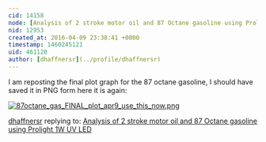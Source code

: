 ```yaml
---
cid: 14158
node: [Analysis of 2 stroke motor oil and 87 Octane gasoline using Prolight 1W UV LED](../notes/dhaffnersr/04-09-2016/analysis-of-2-stroke-motor-oil-and-87-octane-gasoline-using-prolight-1w-uv-led)
nid: 12953
created_at: 2016-04-09 23:38:41 +0000
timestamp: 1460245121
uid: 461120
author: [dhaffnersr](../profile/dhaffnersr)
---
```


I am reposting the final plot graph for the 87 octane gasoline, I should have saved it in PNG form here it is again:


[![87octane_gas_FINAL_plot_apr9_use_this_now.png](//i.publiclab.org/system/images/photos/000/015/453/large/87octane_gas_FINAL_plot_apr9_use_this_now.png)](//i.publiclab.org/system/images/photos/000/015/453/original/87octane_gas_FINAL_plot_apr9_use_this_now.png)



[dhaffnersr](../profile/dhaffnersr) replying to: [Analysis of 2 stroke motor oil and 87 Octane gasoline using Prolight 1W UV LED](../notes/dhaffnersr/04-09-2016/analysis-of-2-stroke-motor-oil-and-87-octane-gasoline-using-prolight-1w-uv-led)

